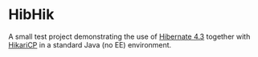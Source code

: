 HibHik
======

A small test project demonstrating the use of [Hibernate 4.3](http://docs.jboss.org/hibernate/orm/4.3/manual/en-US/html/)
together with [HikariCP](https://github.com/brettwooldridge/HikariCP) in a standard Java (no EE) environment.


